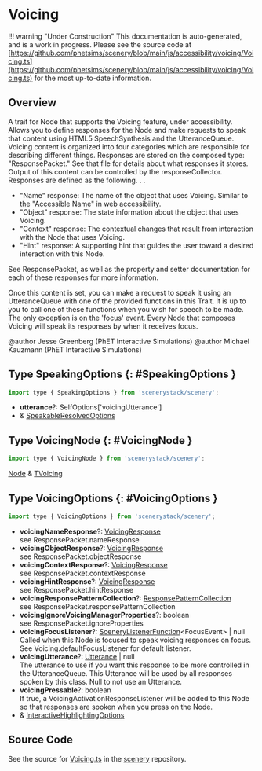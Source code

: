 # Voicing

!!! warning "Under Construction"
    This documentation is auto-generated, and is a work in progress. Please see the source code at
    [https://github.com/phetsims/scenery/blob/main/js/accessibility/voicing/Voicing.ts](https://github.com/phetsims/scenery/blob/main/js/accessibility/voicing/Voicing.ts) for the most up-to-date information.

## Overview

A trait for Node that supports the Voicing feature, under accessibility. Allows you to define responses for the Node
and make requests to speak that content using HTML5 SpeechSynthesis and the UtteranceQueue. Voicing content is
organized into four categories which are responsible for describing different things. Responses are stored on the
composed type: "ResponsePacket." See that file for details about what responses it stores. Output of this content
can be controlled by the responseCollector. Responses are defined as the following. . .

- "Name" response: The name of the object that uses Voicing. Similar to the "Accessible Name" in web accessibility.
- "Object" response: The state information about the object that uses Voicing.
- "Context" response: The contextual changes that result from interaction with the Node that uses Voicing.
- "Hint" response: A supporting hint that guides the user toward a desired interaction with this Node.

See ResponsePacket, as well as the property and setter documentation for each of these responses for more
information.

Once this content is set, you can make a request to speak it using an UtteranceQueue with one of the provided
functions in this Trait. It is up to you to call one of these functions when you wish for speech to be made. The only
exception is on the 'focus' event. Every Node that composes Voicing will speak its responses by when it
receives focus.

@author Jesse Greenberg (PhET Interactive Simulations)
@author Michael Kauzmann (PhET Interactive Simulations)

## Type SpeakingOptions {: #SpeakingOptions }


```js
import type { SpeakingOptions } from 'scenerystack/scenery';
```


- **utterance**?: SelfOptions['voicingUtterance']
- &amp; [SpeakableResolvedOptions](../utterance-queue/ResponsePacket.md#SpeakableResolvedOptions)




## Type VoicingNode {: #VoicingNode }


```js
import type { VoicingNode } from 'scenerystack/scenery';
```


[Node](../scenery/Node.md) &amp; [TVoicing](../scenery/Voicing.md#TVoicing)



## Type VoicingOptions {: #VoicingOptions }


```js
import type { VoicingOptions } from 'scenerystack/scenery';
```


- **voicingNameResponse**?: [VoicingResponse](../utterance-queue/ResponsePacket.md#VoicingResponse)
<br>  see ResponsePacket.nameResponse
- **voicingObjectResponse**?: [VoicingResponse](../utterance-queue/ResponsePacket.md#VoicingResponse)
<br>  see ResponsePacket.objectResponse
- **voicingContextResponse**?: [VoicingResponse](../utterance-queue/ResponsePacket.md#VoicingResponse)
<br>  see ResponsePacket.contextResponse
- **voicingHintResponse**?: [VoicingResponse](../utterance-queue/ResponsePacket.md#VoicingResponse)
<br>  see ResponsePacket.hintResponse
- **voicingResponsePatternCollection**?: [ResponsePatternCollection](../utterance-queue/ResponsePatternCollection.md)
<br>  see ResponsePacket.responsePatternCollection
- **voicingIgnoreVoicingManagerProperties**?: <span style="color: hsla(calc(var(--md-hue) + 180deg),80%,40%,1);">boolean</span>
<br>  see ResponsePacket.ignoreProperties
- **voicingFocusListener**?: [SceneryListenerFunction](../scenery/TInputListener.md#SceneryListenerFunction)&lt;FocusEvent&gt; | <span style="color: hsla(calc(var(--md-hue) + 180deg),80%,40%,1);">null</span>
<br>  Called when this Node is focused to speak voicing responses on focus. See Voicing.defaultFocusListener for default
  listener.
- **voicingUtterance**?: [Utterance](../utterance-queue/Utterance.md) | <span style="color: hsla(calc(var(--md-hue) + 180deg),80%,40%,1);">null</span>
<br>  The utterance to use if you want this response to be more controlled in the UtteranceQueue. This Utterance will be
  used by all responses spoken by this class. Null to not use an Utterance.
- **voicingPressable**?: <span style="color: hsla(calc(var(--md-hue) + 180deg),80%,40%,1);">boolean</span>
<br>  If true, a VoicingActivationResponseListener will be added to this Node so that responses are spoken
  when you press on the Node.
- &amp; [InteractiveHighlightingOptions](../scenery/InteractiveHighlighting.md#InteractiveHighlightingOptions)




## Source Code

See the source for [Voicing.ts](https://github.com/phetsims/scenery/blob/main/js/accessibility/voicing/Voicing.ts) in the [scenery](https://github.com/phetsims/scenery) repository.
